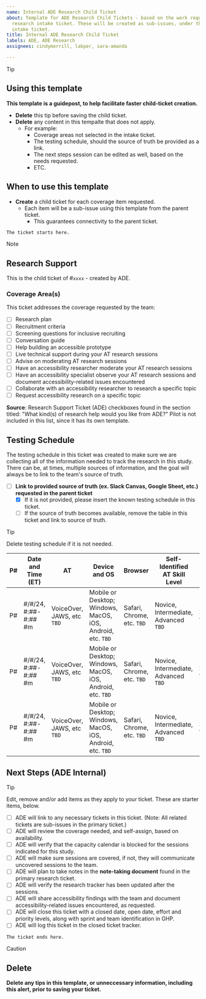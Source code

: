 ```yaml
---
name: Internal ADE Research Child Ticket
about: Template for ADE Research Child Tickets - based on the work requested in the
  research intake ticket. These will be created as sub-issues, under the parent research
  intake ticket.
title: Internal ADE Research Child Ticket
labels: ADE, ADE Research
assignees: cindymerrill, lakper, sara-amanda

---
```


> [!TIP]
> ## Using this template
> **This template is a guidepost, to help facilitate faster child-ticket creation.**
> - **Delete** this tip before saving the child ticket.
> - **Delete** any content in this tempalte that does not apply.
>     - For example: 
>         - Coverage areas not selected in the intake ticket.
>         - The testing schedule, should the source of truth be provided as a link.
>         - The next steps session can be edited as well, based on the needs requested.
>         - ETC.
> ## When to use this template
> - **Create** a child ticket for each coverage item requested.
>     - Each item will be a sub-issue using this template from the parent ticket.
>         - This guarantees connectivity to the parent ticket. 

```bash
The ticket starts here.
```

> [!NOTE]
> ## Research Support
>  This is the child ticket of #`xxxx` - created by ADE.
> ### Coverage Area(s)
> This ticket addresses the coverage requested by the team: 
> - [ ] Research plan
> - [ ] Recruitment criteria
> - [ ] Screening questions for inclusive recruiting
> - [ ] Conversation guide
> - [ ] Help building an accessible prototype
> - [ ] Live technical support during your AT research sessions
> - [ ] Advise on moderating AT research sessions
> - [ ] Have an accessibility researcher moderate your AT research sessions
> - [ ] Have an accessibility specialist observe your AT research sessions and document accessibility-related issues encountered
> - [ ] Collaborate with an accessibility researcher to research a specific topic
> - [ ] Request accessibility research on a specific topic
> 
> **Source**: Research Support Ticket (ADE) checkboxes found in the section titled: "What kind(s) of research help would you like from ADE?" Pilot is not included in this list, since it has its own template.


##  Testing Schedule
The testing schedule in this ticket was created to make sure we are collecting all of the information needed to track the research in this study. There can be, at times, multiple sources of information, and the goal will always be to link to the team's source of truth. 
- [ ] **Link to provided source of truth (ex. Slack Canvas, Google Sheet, etc.) requested in the parent ticket**
    - [x] If it is not provided, please insert the known testing schedule in this ticket. 
    - [ ] If the source of truth becomes available, remove the table in this ticket and link to source of truth. 

> [!TIP]
> Delete testing schedule if it is not needed.

P# | Date and Time (ET) | AT | Device and OS | Browser | Self-Identified AT Skill Level |  Length of Time Using AT | ADE Assignee
------------------|------------------|--------------|--------------|--------------|--------------|--------------|--------------
P# | #/#/24, #:##-#:## #m | VoiceOver, JAWS, etc `TBD` | Mobile or Desktop; Windows, MacOS, iOS, Android, etc. `TBD` | Safari, Chrome, etc. `TBD` | Novice, Intermediate, Advanced `TBD` | xx years/months/days | `TBD- Based on a11y availability`
P# | #/#/24, #:##-#:## #m | VoiceOver, JAWS, etc `TBD` | Mobile or Desktop; Windows, MacOS, iOS, Android, etc. `TBD` | Safari, Chrome, etc. `TBD` | Novice, Intermediate, Advanced `TBD` | xx years/months/days | `TBD- Based on a11y availability`
P# | #/#/24, #:##-#:## #m | VoiceOver, JAWS, etc `TBD` | Mobile or Desktop; Windows, MacOS, iOS, Android, etc. `TBD` | Safari, Chrome, etc. `TBD` | Novice, Intermediate, Advanced `TBD` | xx years/months/days | `TBD- Based on a11y availability`

## Next Steps (ADE Internal)
> [!TIP]
> Edit, remove and/or add items as they apply to your ticket. These are starter items, below. 
- [ ] ADE will link to any necessary tickets in this ticket. (Note: All related tickets are sub-issues in the primary ticket.)
- [ ] ADE will review the coverage needed, and self-assign, based on availability.
- [ ] ADE will verify that the capacity calendar is blocked for the sessions indicated for this study. 
- [ ] ADE will make sure sessions are covered, if not, they will communicate uncovered sessions to the team.
- [ ] ADE will plan to take notes in the **note-taking document** found in the primary research ticket. 
- [ ] ADE will verify the research tracker has been updated after the sessions.
- [ ] ADE will share accessibility findings with the team and document accessibility-related issues encountered, as requested. 
- [ ] ADE will close this ticket with a closed date, open date, effort and priority levels, along with sprint and team identification in GHP.
- [ ] ADE will log this ticket in the closed ticket tracker. 

```bash
The ticket ends here.
```

> [!CAUTION]
> ## Delete
> **Delete any tips in this template, or unneccessary information, including this alert, prior to saving  your ticket.**
